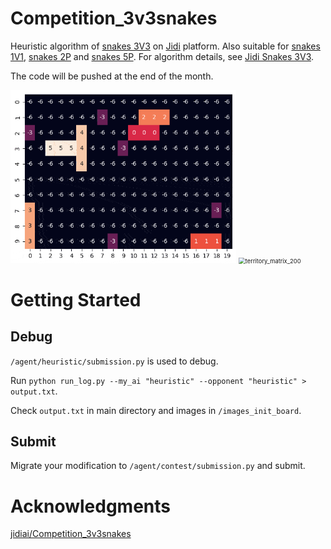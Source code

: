 # Competition_3v3snakes

Heuristic algorithm of [snakes 3V3](http://www.jidiai.cn/snakes) on [Jidi](http://www.jidiai.cn/) platform. Also suitable for [snakes 1V1](http://www.jidiai.cn/snakes1v1), [snakes 2P](http://www.jidiai.cn/snakes2p) and [snakes 5P](http://www.jidiai.cn/snakes5p). For algorithm details, see [Jidi Snakes 3V3](https://www.yuchen.xyz/2021/08/21/Jidi%20Snakes%203V3/).

The code will be pushed at the end of the month.

<img src="assets/game_matrix_200.gif" alt="game_matrix_200" style="zoom: 67%;" />

<img src="assets/territory_matrix_200.gif" alt="territory_matrix_200" style="zoom:67%;" />

# Getting Started

## Debug

`/agent/heuristic/submission.py` is used to debug.

Run `python run_log.py --my_ai "heuristic" --opponent "heuristic" > output.txt`.

Check `output.txt` in main directory and images in `/images_init_board`.

## Submit

Migrate your modification to `/agent/contest/submission.py` and submit.

# Acknowledgments

[jidiai/Competition_3v3snakes](https://github.com/jidiai/Competition_3v3snakes)
